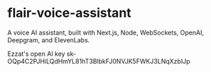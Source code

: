 # flair-voice-assistant
A voice AI assistant, built with Next.js, Node, WebSockets, OpenAI, Deepgram, and ElevenLabs.

Ezzat's open AI key
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
